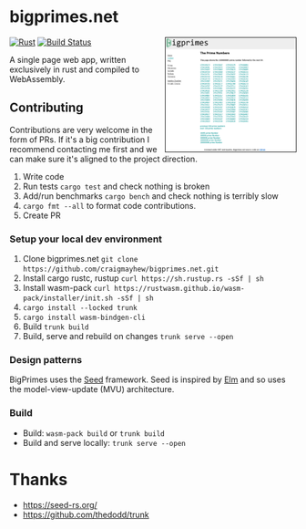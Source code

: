 # bigprimes.net

<img align="right" border="1" src="./assets/screen-capture.gif" height="200" />

[![Rust](https://img.shields.io/badge/Rust%20%3E%3D%201.76-000.svg?style=flat-square&logo=rust&colorA=000000&style=popout)](https://rust-lang.org/)
[![Build Status](https://github.com/craigmayhew/bigprimes.net/workflows/Rust/badge.svg)](https://github.com/craigmayhew/bigprimes.net/actions)

A single page web app, written exclusively in rust and compiled to WebAssembly.

## Contributing
Contributions are very welcome in the form of PRs. If it's a big contribution I recommend contacting me first and we can make sure it's aligned to the project direction. 
 1. Write code
 2. Run tests `cargo test` and check nothing is broken
 3. Add/run benchmarks `cargo bench` and check nothing is terribly slow
 4. `cargo fmt --all` to format code contributions.
 5. Create PR

### Setup your local dev environment
 1. Clone bigprimes.net `git clone https://github.com/craigmayhew/bigprimes.net.git`
 2. Install cargo rustc, rustup `curl https://sh.rustup.rs -sSf | sh`
 3. Install wasm-pack `curl https://rustwasm.github.io/wasm-pack/installer/init.sh -sSf | sh`
 4. `cargo install --locked trunk`
 5. `cargo install wasm-bindgen-cli`
 6. Build `trunk build`
 7. Build, serve and rebuild on changes `trunk serve --open`

### Design patterns
BigPrimes uses the [Seed](https://github.com/seed-rs/seed) framework. Seed is inspired by [Elm](https://en.wikipedia.org/wiki/Elm_(programming_language)) and so uses the model-view-update (MVU) architecture.

### Build

 - Build: `wasm-pack build` or `trunk build`
 - Build and serve locally: `trunk serve --open`

Thanks
===
 - https://seed-rs.org/
 - https://github.com/thedodd/trunk
 
